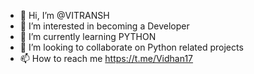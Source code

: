 - 👋 Hi, I’m @VITRANSH
- 👀 I’m interested in becoming a Developer
- 🌱 I’m currently learning PYTHON
- 💞️ I’m looking to collaborate on Python related projects
- 📫 How to reach me https://t.me/Vidhan17

<!---
VITRANSH/VITRANSH is a ✨ special ✨ repository because its `README.md` (this file) appears on your GitHub profile.
You can click the Preview link to take a look at your changes.
--->
